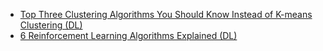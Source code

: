 
- [Top Three Clustering Algorithms You Should Know Instead of K-means Clustering (DL)](https://towardsdatascience.com/top-five-clustering-algorithms-you-should-know-instead-of-k-means-clustering-b22f25e5bfb4)
- [6 Reinforcement Learning Algorithms Explained (DL)](https://towardsdatascience.com/6-reinforcement-learning-algorithms-explained-237a79dbd8e)
